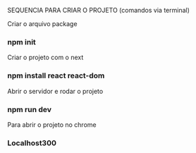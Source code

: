SEQUENCIA PARA CRIAR O PROJETO (comandos via terminal)

Criar o arquivo package
### npm init

Criar o projeto com o next
### npm install react react-dom

Abrir o servidor e rodar o projeto
### npm run dev

Para abrir o projeto no chrome
### Localhost300